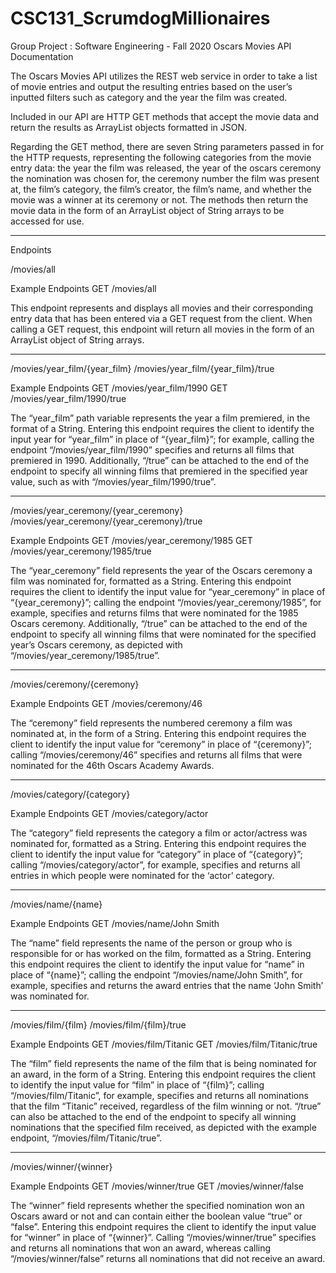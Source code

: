 # CSC131_ScrumdogMillionaires
Group Project : Software Engineering - Fall 2020 
Oscars Movies API Documentation

The Oscars Movies API utilizes the REST web service in order to take a list of movie entries and output the resulting entries based on the user’s inputted filters such as category and the year the film was created. 

Included in our API are HTTP GET methods that accept the movie data and return the results as ArrayList objects formatted in JSON. 

Regarding the GET method, there are seven String parameters passed in for the HTTP requests, representing the following categories from the movie entry data: the year the film was released, the year of the oscars ceremony the nomination was chosen for, the ceremony number the film was present at, the film’s category, the film’s creator, the film’s name, and whether the movie was a winner at its ceremony or not. The methods then return the movie data in the form of an ArrayList object of String arrays to be accessed for use. 

-----
Endpoints 

/movies/all

Example Endpoints
GET /movies/all

This endpoint represents and displays all movies and their corresponding entry data that has been entered via a GET request from the client. When calling a GET request, this endpoint will return all movies in the form of an ArrayList object of String arrays.

---

/movies/year_film/{year_film}
/movies/year_film/{year_film}/true

Example Endpoints
GET /movies/year_film/1990
GET /movies/year_film/1990/true

The “year_film” path variable represents the year a film premiered, in the format of a String. Entering this endpoint requires the client to identify the input year for “year_film” in place of “{year_film}”; for example, calling the endpoint “/movies/year_film/1990” specifies and returns all films that premiered in 1990. Additionally, “/true” can be attached to the end of the endpoint to specify all winning films that premiered in the specified year value, such as with “/movies/year_film/1990/true”.

---

/movies/year_ceremony/{year_ceremony}
/movies/year_ceremony/{year_ceremony}/true

Example Endpoints
GET /movies/year_ceremony/1985
GET /movies/year_ceremony/1985/true

The “year_ceremony” field represents the year of the Oscars ceremony a film was nominated for, formatted as a String. Entering this endpoint requires the client to identify the input value for “year_ceremony” in place of “{year_ceremony}”; calling the endpoint “/movies/year_ceremony/1985”, for example, specifies and returns films that were nominated for the 1985 Oscars ceremony. Additionally, “/true” can be attached to the end of the endpoint to specify all winning films that were nominated for the specified year’s Oscars ceremony, as depicted with “/movies/year_ceremony/1985/true”.

---

/movies/ceremony/{ceremony}

Example Endpoints
GET /movies/ceremony/46

The “ceremony” field represents the numbered ceremony a film was nominated at, in the form of a String. Entering this endpoint requires the client to identify the input value for “ceremony” in place of “{ceremony}”; calling “/movies/ceremony/46” specifies and returns all films that were nominated for the 46th Oscars Academy Awards.

---

/movies/category/{category}

Example Endpoints
GET /movies/category/actor

The “category” field represents the category a film or actor/actress was nominated for, formatted as a String. Entering this endpoint requires the client to identify the input value for “category” in place of “{category}”; calling “/movies/category/actor”, for example, specifies and returns all entries in which people were nominated for the ‘actor’ category.

---

/movies/name/{name}

Example Endpoints
GET /movies/name/John Smith

The “name” field represents the name of the person or group who is responsible for or has worked on the film, formatted as a String. Entering this endpoint requires the client to identify the input value for “name” in place of “{name}”; calling the endpoint “/movies/name/John Smith”, for example, specifies and returns the award entries that the name ‘John Smith’ was nominated for.

---

/movies/film/{film}
/movies/film/{film}/true

Example Endpoints
GET /movies/film/Titanic
GET /movies/film/Titanic/true

The “film” field represents the name of the film that is being nominated for an award, in the form of a String. Entering this endpoint requires the client to identify the input value for “film” in place of “{film}”; calling “/movies/film/Titanic”, for example, specifies and returns all nominations that the film “Titanic” received, regardless of the film winning or not. “/true” can also be attached to the end of the endpoint to specify all winning nominations that the specified film received, as depicted with the example endpoint, “/movies/film/Titanic/true”.

---

/movies/winner/{winner}

Example Endpoints
GET /movies/winner/true
GET /movies/winner/false

The “winner” field represents whether the specified nomination won an Oscars award or not and can contain either the boolean value “true” or “false”. Entering this endpoint requires the client to identify the input value for “winner” in place of “{winner}”. Calling “/movies/winner/true” specifies and returns all nominations that won an award, whereas calling “/movies/winner/false” returns all nominations that did not receive an award.
